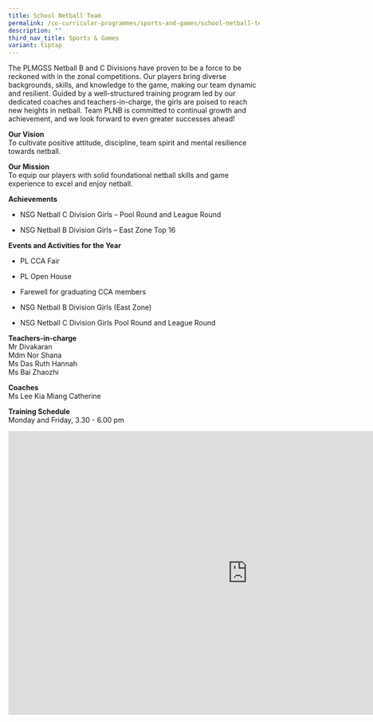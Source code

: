 ```yaml
---
title: School Netball Team
permalink: /co-curricular-programmes/sports-and-games/school-netball-team/
description: ""
third_nav_title: Sports & Games
variant: tiptap
---
```

<p>The PLMGSS Netball B and C Divisions have proven to be a force to be reckoned
with in the zonal competitions. Our players bring diverse backgrounds,
skills, and knowledge to the game, making our team dynamic and resilient.
Guided by a well-structured training program led by our dedicated coaches
and teachers-in-charge, the girls are poised to reach new heights in netball.
Team PLNB is committed to continual growth and achievement, and we look
forward to even greater successes ahead!</p>
<p><strong>Our Vision</strong> 
<br>To cultivate positive attitude, discipline, team spirit and mental resilience
towards netball.</p>
<p><strong>Our Mission</strong> 
<br>To equip our players with solid foundational netball skills and game experience
to excel and enjoy netball.</p>
<p><strong>Achievements</strong> 
</p>
<ul data-tight="true" class="tight">
<li>
<p>NSG Netball C Division Girls – Pool Round and League Round</p>
</li>
<li>
<p>NSG Netball B Division Girls – East Zone Top 16</p>
</li>
</ul>
<p><strong>Events and Activities for the Year</strong>
</p>
<ul data-tight="true" class="tight">
<li>
<p>PL CCA Fair</p>
</li>
<li>
<p>PL Open House</p>
</li>
<li>
<p>Farewell for graduating CCA members</p>
</li>
<li>
<p>NSG Netball B Division Girls (East Zone)</p>
</li>
<li>
<p>NSG Netball C Division Girls Pool Round and League Round</p>
</li>
</ul>
<p><strong>Teachers-in-charge</strong> 
<br>Mr Divakaran
<br>Mdm Nor Shana
<br>Ms Das Ruth Hannah
<br>Ms Bai Zhaozhi</p>
<p><strong>Coaches</strong> 
<br>Ms Lee Kia Miang Catherine</p>
<p><strong>Training Schedule</strong> 
<br>Monday and Friday, 3.30 - 6.00 pm</p>
<div class="iframe-wrapper">
<iframe height="569" width="960" allowfullscreen="true" frameborder="0" src="https://docs.google.com/presentation/d/1cBzHly5ePyUSmjzIYqwhviRNNPhAUWDRgFVlR89wyWc/embed?start=true&amp;loop=true&amp;delayms=3000"></iframe>
</div>
<p></p>